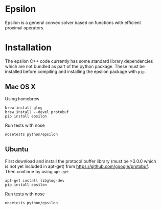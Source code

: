 # Epsilon
Epsilon is a general convex solver based on functions with efficient proximal
operators.

Installation
============
The epsilon C++ code currently has some standard library dependencies which are
not bundled as part of the python package. These must be installed before
compiling and installing the epsilon package with `pip`.

Mac OS X
--------
Using homebrew

```
brew install glog
brew install --devel protobuf
pip install epsilon
```
Run tests with nose
```
nosetests python/epsilon
```

Ubuntu
------
First download and install the protocol buffer library (must be >3.0.0 which is
not yet included in apt-get) from https://github.com/google/protobuf. Then
continue by using `apt-get`
```
apt-get install libglog-dev
pip install epsilon
```
Run tests with nose
```
nosetests python/epsilon
```